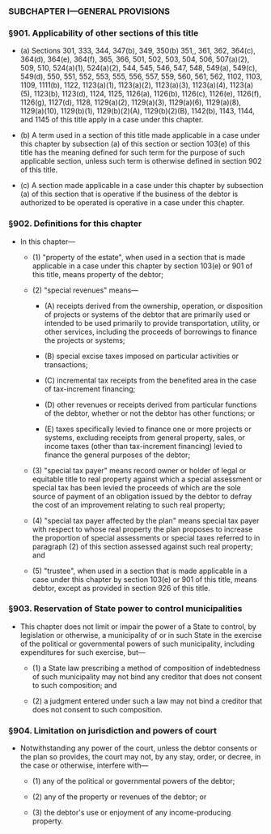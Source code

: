 ### SUBCHAPTER I—GENERAL PROVISIONS

### §901. Applicability of other sections of this title
* (a) Sections 301, 333, 344, 347(b), 349, 350(b) 351,, 361, 362, 364(c), 364(d), 364(e), 364(f), 365, 366, 501, 502, 503, 504, 506, 507(a)(2), 509, 510, 524(a)(1), 524(a)(2), 544, 545, 546, 547, 548, 549(a), 549(c), 549(d), 550, 551, 552, 553, 555, 556, 557, 559, 560, 561, 562, 1102, 1103, 1109, 1111(b), 1122, 1123(a)(1), 1123(a)(2), 1123(a)(3), 1123(a)(4), 1123(a)(5), 1123(b), 1123(d), 1124, 1125, 1126(a), 1126(b), 1126(c), 1126(e), 1126(f), 1126(g), 1127(d), 1128, 1129(a)(2), 1129(a)(3), 1129(a)(6), 1129(a)(8), 1129(a)(10), 1129(b)(1), 1129(b)(2)(A), 1129(b)(2)(B), 1142(b), 1143, 1144, and 1145 of this title apply in a case under this chapter.

* (b) A term used in a section of this title made applicable in a case under this chapter by subsection (a) of this section or section 103(e) of this title has the meaning defined for such term for the purpose of such applicable section, unless such term is otherwise defined in section 902 of this title.

* (c) A section made applicable in a case under this chapter by subsection (a) of this section that is operative if the business of the debtor is authorized to be operated is operative in a case under this chapter.

### §902. Definitions for this chapter
* In this chapter—

  * (1) "property of the estate", when used in a section that is made applicable in a case under this chapter by section 103(e) or 901 of this title, means property of the debtor;

  * (2) "special revenues" means—

    * (A) receipts derived from the ownership, operation, or disposition of projects or systems of the debtor that are primarily used or intended to be used primarily to provide transportation, utility, or other services, including the proceeds of borrowings to finance the projects or systems;

    * (B) special excise taxes imposed on particular activities or transactions;

    * (C) incremental tax receipts from the benefited area in the case of tax-increment financing;

    * (D) other revenues or receipts derived from particular functions of the debtor, whether or not the debtor has other functions; or

    * (E) taxes specifically levied to finance one or more projects or systems, excluding receipts from general property, sales, or income taxes (other than tax-increment financing) levied to finance the general purposes of the debtor;


  * (3) "special tax payer" means record owner or holder of legal or equitable title to real property against which a special assessment or special tax has been levied the proceeds of which are the sole source of payment of an obligation issued by the debtor to defray the cost of an improvement relating to such real property;

  * (4) "special tax payer affected by the plan" means special tax payer with respect to whose real property the plan proposes to increase the proportion of special assessments or special taxes referred to in paragraph (2) of this section assessed against such real property; and

  * (5) "trustee", when used in a section that is made applicable in a case under this chapter by section 103(e) or 901 of this title, means debtor, except as provided in section 926 of this title.

### §903. Reservation of State power to control municipalities
* This chapter does not limit or impair the power of a State to control, by legislation or otherwise, a municipality of or in such State in the exercise of the political or governmental powers of such municipality, including expenditures for such exercise, but—

  * (1) a State law prescribing a method of composition of indebtedness of such municipality may not bind any creditor that does not consent to such composition; and

  * (2) a judgment entered under such a law may not bind a creditor that does not consent to such composition.

### §904. Limitation on jurisdiction and powers of court
* Notwithstanding any power of the court, unless the debtor consents or the plan so provides, the court may not, by any stay, order, or decree, in the case or otherwise, interfere with—

  * (1) any of the political or governmental powers of the debtor;

  * (2) any of the property or revenues of the debtor; or

  * (3) the debtor's use or enjoyment of any income-producing property.